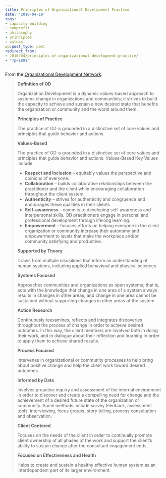 ```yaml
---
title: Principles of Organizational Development Practice
date: '2010-04-19'
tags:
- capacity-building
- nonprofit
- philosophy
- principles
- values
wp:post_type: post
redirect_from:
- 2010/04/principles-of-organizational-development-practice/
- "?p=1891"
---
```


From the [Organizational Development Network](http://www.odnetwork.org/aboutod/principles.php):

> **Definition of OD**
>
> Organization Development is a dynamic values-based approach to systems change in organizations and communities; it strives to build the capacity to achieve and sustain a new desired state that benefits the organization or community and the world around them.
>
> **Principles of Practice**
>
> The practice of OD is grounded in a distinctive set of core values and principles that guide behavior and actions.
>
> **Values-Based**
>
> The practice of OD is grounded in a distinctive set of core values and principles that guide behavior and actions. Values-Based Key Values include:
>
> - **Respect and Inclusion** – equitably values the perspective and opinions of everyone.
> - **Collaboration** – builds collaborative relationships between the practitioner and the client while encouraging collaboration throughout the client system.
> - **Authenticity** – strives for authenticity and congruence and encourages these qualities in their clients
> - **Self-awareness** – commits to developing self-awareness and interpersonal skills. OD practitioners engage in personal and professional development through lifelong learning.
> - **Empowerment** – focuses efforts on helping everyone in the client organization or community increase their autonomy and empowerment to levels that make the workplace and/or community satisfying and productive.
>
> **Supported by Theory**
>
> Draws from multiple disciplines that inform an understanding of human systems, including applied behavioral and physical sciences
>
> **Systems Focused**
>
> Approaches communities and organizations as open systems; that is, acts with the knowledge that change in one area of a system always results in changes in other areas; and change in one area cannot be sustained without supporting changes in other areas of the system.
>
> **Action Research**
>
> Continuously reexamines, reflects and integrates discoveries throughout the process of change in order to achieve desired outcomes. In this way, the client members are involved both in doing their work, and in dialogue about their reflection and learning in order to apply them to achieve shared results.
>
> **Process Focused**
>
> Intervenes in organizational or community processes to help bring about positive change and help the client work toward desired outcomes
>
> **Informed by Data**
>
> Involves proactive inquiry and assessment of the internal environment in order to discover and create a compelling need for change and the achievement of a desired future state of the organization or community. Some methods include survey feedback, assessment tools, interviewing, focus groups, story telling, process consultation and observation.
>
> **Client Centered**
>
> Focuses on the needs of the client in order to continually promote client ownership of all phases of the work and support the client’s ability to sustain change after the consultant engagement ends.
>
> **Focused on Effectiveness and Health**
>
> Helps to create and sustain a healthy effective human system as an interdependent part of its larger environment.
>
